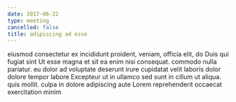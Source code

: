 ```yaml
---
date: 2017-06-22
type: meeting
cancelled: false
title: adipiscing ad esse
---
```

eiusmod consectetur ex incididunt proident, veniam, officia elit, do Duis qui fugiat sint Ut esse magna et sit ea enim nisi consequat. commodo nulla pariatur. eu dolor ad voluptate deserunt irure cupidatat velit laboris dolor dolore tempor labore Excepteur ut in ullamco sed sunt in cillum ut aliqua. quis mollit. culpa in dolore adipiscing aute Lorem reprehenderit occaecat exercitation minim